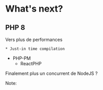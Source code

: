 # What's next?

<!-- .slide: class="page-title" -->

## PHP 8
	
Vers plus de performances

	* Just-in time compilation
  * PHP-PM
	* ReactPHP

Finalement plus un concurrent de NodeJS ?

Note:

